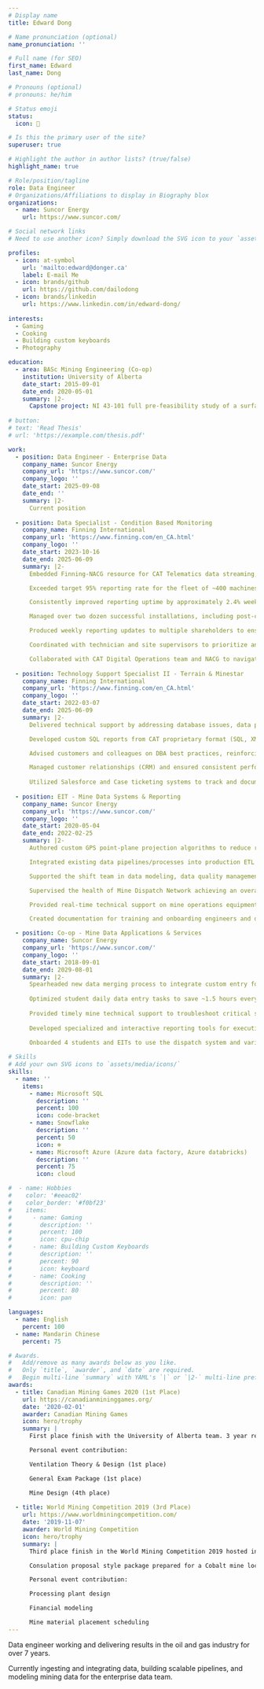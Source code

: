 ```yaml
---
# Display name
title: Edward Dong

# Name pronunciation (optional)
name_pronunciation: ''

# Full name (for SEO)
first_name: Edward
last_name: Dong

# Pronouns (optional)
# pronouns: he/him

# Status emoji
status:
  icon: 💾

# Is this the primary user of the site?
superuser: true

# Highlight the author in author lists? (true/false)
highlight_name: true

# Role/position/tagline
role: Data Engineer
# Organizations/Affiliations to display in Biography blox
organizations:
  - name: Suncor Energy
    url: https://www.suncor.com/

# Social network links
# Need to use another icon? Simply download the SVG icon to your `assets/media/icons/` folder.

profiles:
  - icon: at-symbol
    url: 'mailto:edward@donger.ca'
    label: E-mail Me
  - icon: brands/github
    url: https://github.com/dailodong
  - icon: brands/linkedin
    url: https://www.linkedin.com/in/edward-dong/
    
interests:
  - Gaming
  - Cooking
  - Building custom keyboards
  - Photography

education:
  - area: BASc Mining Engineering (Co-op)
    institution: University of Alberta
    date_start: 2015-09-01
    date_end: 2020-05-01
    summary: |2-
      Capstone project: NI 43-101 full pre-feasibility study of a surface iron mine in Western Australia with complex zoning and enviromental regulatory concerns.
    
# button:
# text: 'Read Thesis'
# url: 'https://example.com/thesis.pdf'

work:
  - position: Data Engineer - Enterprise Data
    company_name: Suncor Energy
    company_url: 'https://www.suncor.com/'
    company_logo: ''
    date_start: 2025-09-08
    date_end: ''
    summary: |2-
      Current position
    
  - position: Data Specialist - Condition Based Monitoring
    company_name: Finning International
    company_url: 'https://www.finning.com/en_CA.html'
    company_logo: ''
    date_start: 2023-10-16
    date_end: 2025-06-09
    summary: |2-
      Embedded Finning-NACG resource for CAT Telematics data streaming, analytics, and remote troubleshooting.

      Exceeded target 95% reporting rate for the fleet of ~400 machines (increase of several percentage points over duration of contract).

      Consistently improved reporting uptime by approximately 2.4% week on week through proactive monitoring and maintenance.

      Managed over two dozen successful installations, including post-commissioning software verification to ensure operational readiness.

      Produced weekly reporting updates to multiple shareholders to ensure transparency and alignment on high priority items.

      Coordinated with technician and site supervisors to prioritize and complete troubleshooting for non-reporting machines.

      Collaborated with CAT Digital Operations team and NACG to navigate software development timelines.
    
  - position: Technology Support Specialist II - Terrain & Minestar
    company_name: Finning International
    company_url: 'https://www.finning.com/en_CA.html'
    company_logo: ''
    date_start: 2022-03-07
    date_end: 2025-06-09
    summary: |2-
      Delivered technical support by addressing database issues, data processing requests, and site networking issues by leveraging IT support experience.

      Developed custom SQL reports from CAT proprietary format (SQL, XML) and integrated into PowerBI.

      Advised customers and colleagues on DBA best practices, reinforcing reliablility, stability, scalability, and security.

      Managed customer relationships (CRM) and ensured consistent performance of end-user devices using CAT MineStar suite.
    
      Utilized Salesforce and Case ticketing systems to track and document IT issues allowing for clear communication and efficient resolution.
    
  - position: EIT - Mine Data Systems & Reporting
    company_name: Suncor Energy
    company_url: 'https://www.suncor.com/'
    company_logo: ''
    date_start: 2020-05-04
    date_end: 2022-02-25
    summary: |2-
      Authored custom GPS point-plane projection algorithms to reduce runtime of ETL processes by ~90% and merged with short range plan to provide accurate data driven business value (SQL, SSIS).

      Integrated existing data pipelines/processes into production ETL (SQL, SSIS).

      Supported the shift team in data modeling, data quality management, and business logic translation to identify poor operations performers resulting in a 2 year highest achieving shift.

      Supervised the health of Mine Dispatch Network achieving an overall system availability > 99.8% in 2020-2021.

      Provided real-time technical support on mine operations equipment using Provision 3 Shovel Guidance System.

      Created documentation for training and onboarding engineers and dispatchers for MMS Dispatch 6 and Provision 3.

  - position: Co-op - Mine Data Applications & Services
    company_name: Suncor Energy
    company_url: 'https://www.suncor.com/'
    company_logo: ''
    date_start: 2018-09-01
    date_end: 2029-08-01
    summary: |2-
      Spearheaded new data merging process to integrate custom entry foreign data with dispatch SQL database (SQL).
      
      Optimized student daily data entry tasks to save ~1.5 hours every day (SQL, VBA).
      
      Provided timely mine technical support to troubleshoot critical systems and maintain >99.0% up-time.
      
      Developed specialized and interactive reporting tools for executives (SQL, PowerBI, Visual Studio, VBA).
      
      Onboarded 4 students and EITs to use the dispatch system and various business critical software (MMS D5, SQL, Visual Studio).

# Skills
# Add your own SVG icons to `assets/media/icons/`
skills:
  - name: ''
    items:
      - name: Microsoft SQL
        description: ''
        percent: 100
        icon: code-bracket
      - name: Snowflake
        description: ''
        percent: 50
        icon: ❄️
      - name: Microsoft Azure (Azure data factory, Azure databricks)
        description: ''
        percent: 75
        icon: cloud

#  - name: Hobbies
#    color: '#eeac02'
#    color_border: '#f0bf23'
#    items:
#      - name: Gaming
#        description: ''
#        percent: 100
#        icon: cpu-chip
#      - name: Building Custom Keyboards
#        description: ''
#        percent: 90
#        icon: keyboard
#      - name: Cooking
#        description: ''
#        percent: 80
#        icon: pan

languages:
  - name: English
    percent: 100
  - name: Mandarin Chinese
    percent: 75

# Awards.
#   Add/remove as many awards below as you like.
#   Only `title`, `awarder`, and `date` are required.
#   Begin multi-line `summary` with YAML's `|` or `|2-` multi-line prefix and indent 2 spaces below.
awards:
  - title: Canadian Mining Games 2020 (1st Place)
    url: https://canadianmininggames.org/
    date: '2020-02-01'
    awarder: Canadian Mining Games
    icon: hero/trophy
    summary: |
      First place finish with the University of Alberta team. 3 year reigning champions. Hosted in Halifax, Nova Scotia.

      Personal event contribution:

      Ventilation Theory & Design (1st place)

      General Exam Package (1st place)

      Mine Design (4th place)
  
  - title: World Mining Competition 2019 (3rd Place)
    url: https://www.worldminingcompetition.com/
    date: '2019-11-07'
    awarder: World Mining Competition
    icon: hero/trophy
    summary: |
      Third place finish in the World Mining Competition 2019 hosted in Saskatoon, SK.

      Consulation proposal style package prepared for a Cobalt mine located in the DRC.

      Personal event contribution:

      Processing plant design

      Financial modeling

      Mine material placement scheduling
---
```


Data engineer working and delivering results in the oil and gas industry for over 7 years.

Currently ingesting and integrating data, building scalable pipelines, and modeling mining data for the enterprise data team.
